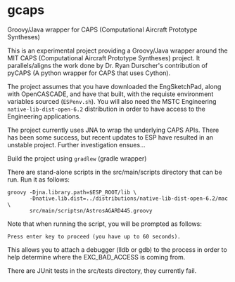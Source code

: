 # gcaps
Groovy/Java wrapper for CAPS (Computational Aircraft Prototype Syntheses)

This is an experimental project providing a Groovy/Java wrapper around the MIT CAPS (Computational Aircraft Prototype Syntheses) project. It parallels/aligns the work done by Dr. Ryan Durscher's contribution of pyCAPS (A python wrapper for CAPS that uses Cython).

The project assumes that you have downloaded the EngSketchPad, along with OpenCASCADE, and have that built, with the requiste environment variables sourced (`ESPenv.sh`). You will also need the MSTC Engineering `native-lib-dist-open-6.2` distribution in order to have access to the Engineering applications.

The project currently uses JNA to wrap the underlying CAPS APIs. There has been some success, but recent updates to ESP have resulted in an unstable project. Further investigation ensues...

Build the project using `gradlew` (gradle wrapper)

There are stand-alone scripts in the src/main/scripts directory that can be run. Run it as follows:

```
groovy -Djna.library.path=$ESP_ROOT/lib \
       -Dnative.lib.dist=../distributions/native-lib-dist-open-6.2/mac \
       src/main/scriptsn/AstrosAGARD445.groovy
```        

Note that when running the script, you will be prompted as follows:

`Press enter key to proceed (you have up to 60 seconds).`

This allows you to attach a debugger (lldb or gdb) to the process in order to help determine where the EXC_BAD_ACCESS is coming from.

There are JUnit tests in the src/tests directory, they currently fail.
